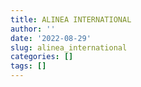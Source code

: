 ```yaml
---
title: ALINEA INTERNATIONAL
author: ''
date: '2022-08-29'
slug: alinea_international
categories: []
tags: []
---
```

